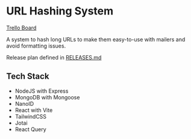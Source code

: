 # URL Hashing System
[Trello Board](https://trello.com/invite/b/Menl9lh4/f92f996827d20c5b46e6925e73d5f4a0/url-hashing-system)

A system to hash long URLs to make them easy-to-use with mailers and avoid formatting issues.

Release plan defined in [RELEASES.md](./RELEASES.md)

## Tech Stack

- NodeJS with Express
- MongoDB with Mongoose
- NanoID
- React with Vite
- TailwindCSS
- Jotai
- React Query
